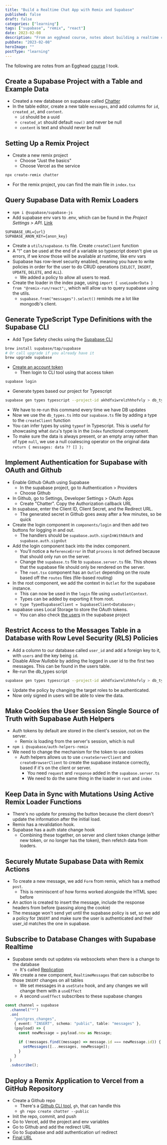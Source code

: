 ```yaml
---
title: "Build a Realtime Chat App with Remix and Supabase"
published: false
draft: false
categories: ["learning"]
tags: ["supabase", "remix", "react"]
date: 2023-02-08
description: "From an egghead course, notes about building a realtime chat app with remix and supabase"
pubDate: "2023-02-08"
heroImage: ""
postType: "learning"
---
```


The following are notes from an Egghead [course](https://egghead.io/courses/build-a-realtime-chat-app-with-remix-and-supabase-d36e2618?_cio_id=89fb05009d5c9e5c&utm_campaign=Round%202%20-%20Build%20a%20realtime%20chat%20app%20with%20Remix%20and%20Supabase&utm_content=Build%20a%20realtime%20chat%20app%20with%20Remix%20and%20Supabase&utm_medium=email_action&utm_source=customer.io) I took.

## Create a Supabase Project with a Table and Example Data

- Created a new database on supabase called [Chatter](https://app.supabase.com/project/akhdfxiwrelzhhhofvly)
- In the table editor, create a new table `messages`, and add columns for `id`, `created_at`, and `content`.
  - `id` should be a uuid
  - `created_at` should default `now()` and never be null
  - `content` is text and should never be null

## Setting Up a Remix Project

- Create a new remix project
  - Choose "Just the basics"
  - Choose Vercel as the service

```sh
npx create-remix chatter
```

- For the remix project, you can find the main file in `index.tsx`

## Query Supabase Data with Remix Loaders

- `npm i @supabase/supabase-js`
- Add supabase env vars to .env, which can be found in the _Project Settings > API_. [Link](https://app.supabase.com/project/akhdfxiwrelzhhhofvly/settings/api)

```
SUPABASE_URL={url}
SUPABASE_ANON_KEY={anon_key}
```

- Create a `utils/supabase.ts` file. Create `createClient` function
- A "!" can be used at the end of a variable so typescript doesn't give us errors, if we know those will be available at runtime, like env vars
- Supabase has row-level security enabled, meaning you have to write policies in order for the user to do CRUD operations (`SELECT`, `INSERT`, `UPDATE`, `DELETE`, and `ALL`).
  - We added a policy to allow all users to read.
- Create the loader in the index page, using `import { useLoaderData } from "@remix-run/react";`, which will allow us to query supabase using the utils.
  - `supabase.from("messages").select()` reminds me a lot like mongodb's client.

## Generate TypeScript Type Definitions with the Supabase CLI

- Add Type Safety checks using the [Supabase CLI](https://supabase.com/docs/guides/cli)

```sh
brew install supabase/tap/supabase
# Or call upgrade if you already have it
brew upgrade supabase
```

- [Create an account token](https://app.supabase.com/account/tokens)
  - Then login to CLI tool using that access token

```sh
supabase login
```

- Generate types based our project for Typescript

```sh
supabase gen types typescript --project-id akhdfxiwrelzhhhofvly > db_types.ts
```

- We have to re-run this command every time we have DB updates
- Now we use the `db_types.ts` into our `supabase.ts` file by adding a type to the `createClient` function
- You can infer types by using `typeof` in Typescript. This is useful for showcasing what `data`'s type is in the `Index` functional component.
- To make sure the data is always present, or an empty array rather than of type `null`, we use a null coalescing operator on the original data `return { messages: data ?? [] };`

## Implement Authentication for Supabase with OAuth and Github

- Enable Github OAuth using Supabase
  - In the supabase project, go to Authentication > Providers
  - Choose Github
- In Github, go to Settings, Developer Settings > OAuth Apps
  - Create "Chatter". Copy the Authorization callback URL
- In supabase, enter the Client ID, Client Secret, and the Redirect URL.
  - The generated secret in Github goes away after a few minutes, so be quick
- Create the login component in `components/login` and then add two buttons for logging in and out.
  - The handlers should be `supabase.auth.signInWithOAuth` and `supabase.auth.signOut`
- Add the login component back into the index component.
  - You'll notice a `ReferenceError` in that `process` is not defined because that should only run on the server.
  - Change the `supabase.ts` file to `supabase.server.ts` file. This shows that the supabase file should only be rendered on the server.
  - The `root.tsx` component has an `Outlet` depending on the route based off the `routes` files (file-based routing)
- In the root component, we add the context in `Outlet` for the supabase instance.
  - This can now be used in the `login` file using `useOutletContext`.
  - Types can be added by exporting it from root.
  - `type TypedSupabaseClient = SupabaseClient<Database>;`
- supabase uses Local Storage to store the OAuth tokens.
  - You can also check [the users](https://app.supabase.com/project/akhdfxiwrelzhhhofvly/auth/users) in the supabase project

## Restrict Access to the Messages Table in a Database with Row Level Security (RLS) Policies

- Add a column to our database called `user_id` and add a foreign key to it, with `users` and the key being `id`.
- Disable _Allow Nullable_ by adding the logged in user id to the first two messages. This can be found in the users table.
- Re-run the db_types script

```sh
supabase gen types typescript --project-id akhdfxiwrelzhhhofvly > db_types.ts
```

- Update the policy by changing the target roles to be authenticated.
- Now only signed in users will be able to view the data.

## Make Cookies the User Session Single Source of Truth with Supabase Auth Helpers

- Auth tokens by default are stored in the client's session, not on the server.
  - Remix is loading from the server's session, which is null
- `npm i @supabase/auth-helpers-remix`
- We need to change the mechanism for the token to use cookies
  - Auth helpers allows us to use `createServerClient` and `createBrowserClient` to create the supabase instance correctly, based if it's on the client or server.
    - You need `request` and `response` added in the `supabase.server.ts`
    - We need to do the same thing in the loader in `root` and `index`

## Keep Data in Sync with Mutations Using Active Remix Loader Functions

- There's no update for pressing the button because the client doesn't update the information after the initial load.
- Remix has a revalidation hook.
- Supabase has a auth state change hook
  - Combining these together, on server and client token change (either new token, or no longer has the token), then refetch data from loaders.

## Securely Mutate Supabase Data with Remix Actions

- To create a new message, we add `Form` from remix, which has a method `post`.
  - This is reminiscent of how forms worked alongside the HTML spec before
- An action is created to insert the message, include the response headers from before (passing along the cookie)
- The message won't send yet until the supabase policy is set, so we add a policy for `INSERT` and make sure the user is authenticated and their user_id matches the one in supabase.

## Subscribe to Database Changes with Supabase Realtime

- Supabase sends out updates via websockets when there is a change to the database
  - It's called [Replication](https://app.supabase.com/project/akhdfxiwrelzhhhofvly/database/replication)
- We create a new component, `RealtimeMessages` that can subscribe to those `INSERT` changes on all tables
  - We set messages in a `useState` hook, and any changes we will change them with a `useEffect`
  - A second `useEffect` subscribes to these supabase changes

```ts
const channel = supabase
  .channel("*")
  .on(
    "postgres_changes",
    { event: "INSERT", schema: "public", table: "messages" },
    (payload) => {
      const newMessage = payload.new as Message;

      if (!messages.find((message) => message.id === newMessage.id)) {
        setMessages([...messages, newMessage]);
      }
    }
  )
  .subscribe();
```

## Deploy a Remix Application to Vercel from a GitHub Repository

- Create a Github repo
  - There's a [Github CLI tool](https://cli.github.com/), `gh`, that can handle this
  - `gh repo create chatter --public`
- Init the repo, commit, and push
- Go to Vercel, add the project and env variables
- Go to Github and add the redirect URL
- Go to Supabase and add authentication url redirect
- [Final URL](https://chatter-omega.vercel.app/?index)
